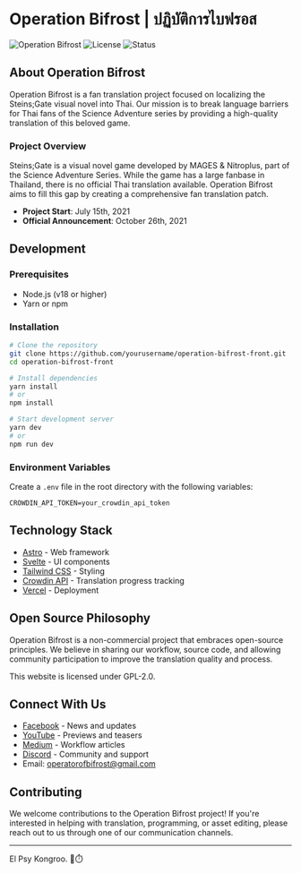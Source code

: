 # Operation Bifrost | ปฏิบัติการไบฟรอส

![Operation Bifrost](https://img.shields.io/badge/Project-Operation%20Bifrost-orange)
![License](https://img.shields.io/badge/License-GPL--2.0-blue)
![Status](https://img.shields.io/badge/Status-In%20Progress-yellow)

## About Operation Bifrost

Operation Bifrost is a fan translation project focused on localizing the Steins;Gate visual novel into Thai. Our mission is to break language barriers for Thai fans of the Science Adventure series by providing a high-quality translation of this beloved game.

### Project Overview

Steins;Gate is a visual novel game developed by MAGES & Nitroplus, part of the Science Adventure Series. While the game has a large fanbase in Thailand, there is no official Thai translation available. Operation Bifrost aims to fill this gap by creating a comprehensive fan translation patch.

- **Project Start**: July 15th, 2021
- **Official Announcement**: October 26th, 2021

## Development

### Prerequisites

- Node.js (v18 or higher)
- Yarn or npm

### Installation

```bash
# Clone the repository
git clone https://github.com/yourusername/operation-bifrost-front.git
cd operation-bifrost-front

# Install dependencies
yarn install
# or
npm install

# Start development server
yarn dev
# or
npm run dev
```

### Environment Variables

Create a `.env` file in the root directory with the following variables:

```
CROWDIN_API_TOKEN=your_crowdin_api_token
```

## Technology Stack

- [Astro](https://astro.build/) - Web framework
- [Svelte](https://svelte.dev/) - UI components
- [Tailwind CSS](https://tailwindcss.com/) - Styling
- [Crowdin API](https://crowdin.com/) - Translation progress tracking
- [Vercel](https://vercel.com/) - Deployment

## Open Source Philosophy

Operation Bifrost is a non-commercial project that embraces open-source principles. We believe in sharing our workflow, source code, and allowing community participation to improve the translation quality and process.

This website is licensed under GPL-2.0.

## Connect With Us

- [Facebook](https://www.facebook.com/learningtranslator) - News and updates
- [YouTube](https://youtube.com/@operationbifrost) - Previews and teasers
- [Medium](https://medium.com/@modzabazer) - Workflow articles
- [Discord](https://discord.gg/vZurW6rzg3) - Community and support
- Email: operatorofbifrost@gmail.com

## Contributing

We welcome contributions to the Operation Bifrost project! If you're interested in helping with translation, programming, or asset editing, please reach out to us through one of our communication channels.

---

El Psy Kongroo. 🧠⏱️
